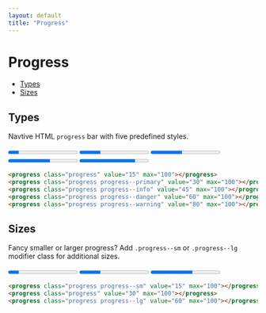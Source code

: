 ```yaml
---
layout: default
title: "Progress"
---
```


# Progress
- [Types](#types)
- [Sizes](#sizes)

## Types
Navtive HTML `progress` bar with five predefined styles.

<div class="u-mb-15">
    <progress class="progress" value="15" max="100"></progress>
    <progress class="progress progress--primary" value="30" max="100"></progress>
    <progress class="progress progress--info" value="45" max="100"></progress>
    <progress class="progress progress--danger" value="60" max="100"></progress>
    <progress class="progress progress--warning" value="80" max="100"></progress>
</div>

```html
<progress class="progress" value="15" max="100"></progress>
<progress class="progress progress--primary" value="30" max="100"></progress>
<progress class="progress progress--info" value="45" max="100"></progress>
<progress class="progress progress--danger" value="60" max="100"></progress>
<progress class="progress progress--warning" value="80" max="100"></progress>
```

## Sizes
Fancy smaller or larger progress? Add `.progress--sm` or `.progress--lg` modifier
class for additional sizes.

<div class="u-mb-15">
  <progress class="progress progress--sm" value="15" max="100"></progress>
  <progress class="progress" value="30" max="100"></progress>
  <progress class="progress progress--lg" value="60" max="100"></progress>
</div>

```html
<progress class="progress progress--sm" value="15" max="100"></progress>
<progress class="progress" value="30" max="100"></progress>
<progress class="progress progress--lg" value="60" max="100"></progress>
```
